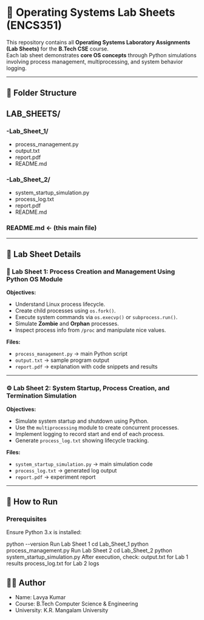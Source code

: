 # 🧠 Operating Systems Lab Sheets (ENCS351)

This repository contains all **Operating Systems Laboratory Assignments (Lab Sheets)** for the **B.Tech CSE** course.  
Each lab sheet demonstrates **core OS concepts** through Python simulations involving process management, multiprocessing, and system behavior logging.

---

## 📁 Folder Structure

## LAB_SHEETS/
### -Lab_Sheet_1/
- process_management.py
- output.txt
- report.pdf
- README.md
### -Lab_Sheet_2/
- system_startup_simulation.py
- process_log.txt
- report.pdf
- README.md
### README.md ← (this main file)

---

## 🧩 Lab Sheet Details

### 🧪 Lab Sheet 1: Process Creation and Management Using Python OS Module
**Objectives:**
- Understand Linux process lifecycle.
- Create child processes using `os.fork()`.
- Execute system commands via `os.execvp()` or `subprocess.run()`.
- Simulate **Zombie** and **Orphan** processes.
- Inspect process info from `/proc` and manipulate nice values.

**Files:**
- `process_management.py` → main Python script  
- `output.txt` → sample program output  
- `report.pdf` → explanation with code snippets and results  

---

### ⚙️ Lab Sheet 2: System Startup, Process Creation, and Termination Simulation
**Objectives:**
- Simulate system startup and shutdown using Python.
- Use the `multiprocessing` module to create concurrent processes.
- Implement logging to record start and end of each process.
- Generate `process_log.txt` showing lifecycle tracking.

**Files:**
- `system_startup_simulation.py` → main simulation code  
- `process_log.txt` → generated log output  
- `report.pdf` → experiment report  

---

## 🚀 How to Run

### Prerequisites
Ensure Python 3.x is installed:

python --version
Run Lab Sheet 1
cd Lab_Sheet_1
python process_management.py
Run Lab Sheet 2
cd Lab_Sheet_2
python system_startup_simulation.py
After execution, check:
output.txt for Lab 1 results
process_log.txt for Lab 2 logs
## 🧑‍💻 Author
- Name: Lavya Kumar
- Course: B.Tech Computer Science & Engineering
- University: K.R. Mangalam University
